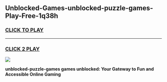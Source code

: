
## Unblocked-Games-unblocked-puzzle-games-Play-Free-1q38h
<h3>
<a href="https://premium76.site?title=unblocked-puzzle-games&ref=24M">CLICK TO PLAY</a></h3>
<hr>

<h3>
<a href="https://premium76.site?title=unblocked-puzzle-games&ref=24M">CLICK 2 PLAY</a>
  
</h3>

<a href="https://premium76.site?title=unblocked-puzzle-games&ref=24M"><img src="https://clearcache.store/games.png"></a>


**unblocked-puzzle-games games unblocked: Your Gateway to Fun and Accessible Online Gaming**
